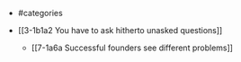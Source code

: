 - #categories

- [[3-1b1a2 You have to ask hitherto unasked questions]]
	- [[7-1a6a Successful founders see different problems]]
